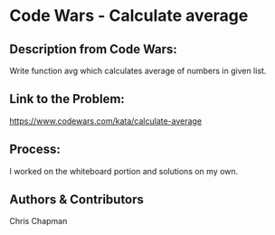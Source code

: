 # Code Wars - Calculate average

## Description from Code Wars: 
Write function avg which calculates average of numbers in given list.

## Link to the Problem: 
https://www.codewars.com/kata/calculate-average

## Process: 
I worked on the whiteboard portion and solutions on my own. 

## Authors & Contributors 
Chris Chapman
